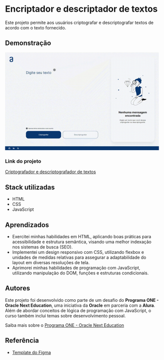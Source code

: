 # Encriptador e descriptador de textos

Este projeto permite aos usuários criptografar e descriptografar textos de acordo com o texto fornecido.

## Demonstração

<img src="./src/assets/readme-gif.gif">

### Link do projeto

[Criptografador e descriptografador de textos](https://bsandes.github.io/challenge-one-decodificador/)

## Stack utilizadas

- HTML
- CSS
- JavaScript

## Aprendizados

- Exercitei minhas habilidades em HTML, aplicando boas práticas para acessibilidade e estrutura semântica, visando uma melhor indexação nos sistemas de busca (SEO).
- Implementei um design responsivo com CSS, utilizando flexbox e unidades de medidas relativas para assegurar a adaptabilidade do layout em diversas resoluções de tela.
- Aprimorei minhas habilidades de programação com JavaScript, utilizando manipulação do DOM, funções e estruturas condicionais.

## Autores

Este projeto foi desenvolvido como parte de um desafio do **Programa ONE - Oracle Next Education**, uma iniciativa da **Oracle** em parceria com a **Alura**. Além de abordar conceitos de lógica de programação com JavaScript, o curso também inclui temas sobre desenvolvimento pessoal.

Saiba mais sobre o [Programa ONE - Oracle Next Education](https://www.oracle.com/br/education/oracle-next-education/)

## Referência

- [Template do Figma](https://www.figma.com/file/tvFEYhVfZTjdJ5P24RGV21/Alura-Challenge---Desafio-1---L%C3%B3gica?type=design&node-id=10-165&mode=design&t=Y9vsl1J8XFmO8Cwu-0)
